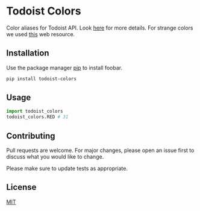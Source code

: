 # Todoist Colors

Color aliases for Todoist API. Look [here](https://developer.todoist.com/sync/v8/#miscellaneous) for more details. For strange colors we used [this](http://chir.ag/projects/name-that-color/#158FAD) web resource.

## Installation

Use the package manager [pip](https://pip.pypa.io/en/stable/) to install foobar.

```bash
pip install todoist-colors
```

## Usage

```python
import todoist_colors
todoist_colors.RED # 31
```

## Contributing

Pull requests are welcome. For major changes, please open an issue first to discuss what you would like to change.

Please make sure to update tests as appropriate.

## License

[MIT](./LICENSE.md)
